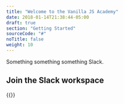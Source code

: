 ```yaml
---
title: "Welcome to the Vanilla JS Academy"
date: 2018-01-14T21:38:44-05:00
draft: true
section: "Getting Started"
sourceCode: "#"
noTitle: false
weight: 10
---
```


Something something something Slack.

## Join the Slack workspace

{{<slack academy="true" channels="1234">}}